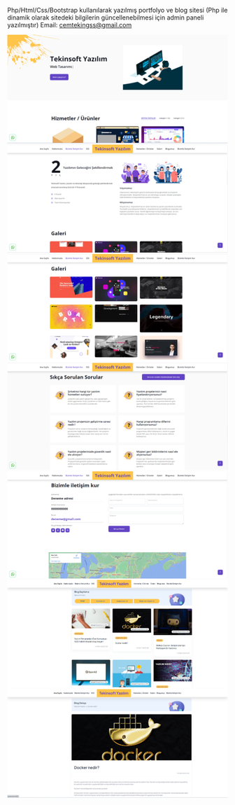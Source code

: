  Php/Html/Css/Bootstrap kullanılarak yazılmış portfolyo ve blog sitesi (Php ile dinamik olarak sitedeki bilgilerin güncellenebilmesi için admin paneli yazılmıştır)
 Email: cemtekingss@gmail.com

![Açıklama](https://github.com/cemtekinn/portfolio-blog-website-with-php/blob/main/1.png)
![Açıklama](https://github.com/cemtekinn/portfolio-blog-website-with-php/blob/main/2.png)
![Açıklama](https://github.com/cemtekinn/portfolio-blog-website-with-php/blob/main/3.png)
![Açıklama](https://github.com/cemtekinn/portfolio-blog-website-with-php/blob/main/4.png)
![Açıklama](https://github.com/cemtekinn/portfolio-blog-website-with-php/blob/main/5.png)
![Açıklama](https://github.com/cemtekinn/portfolio-blog-website-with-php/blob/main/6.png)
![Açıklama](https://github.com/cemtekinn/portfolio-blog-website-with-php/blob/main/7.png)




